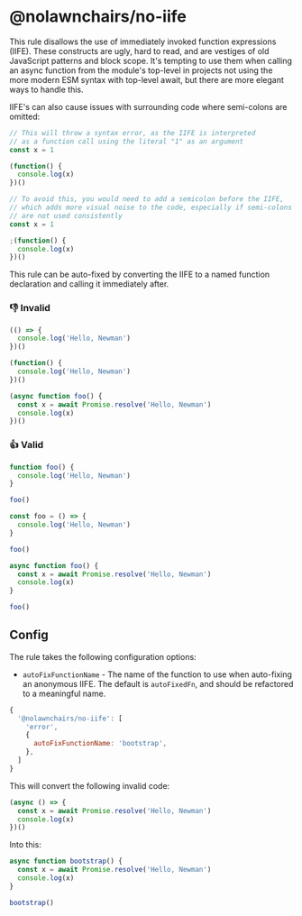 
# @nolawnchairs/no-iife

This rule disallows the use of immediately invoked function expressions (IIFE). These constructs are ugly, hard to read, and are vestiges of old JavaScript patterns and block scope. It's tempting to use them when calling an async function from the module's top-level in projects not using the more modern ESM syntax with top-level await, but there are more elegant ways to handle this.

IIFE's can also cause issues with surrounding code where semi-colons are omitted:

```ts
// This will throw a syntax error, as the IIFE is interpreted 
// as a function call using the literal "1" as an argument
const x = 1

(function() {
  console.log(x)
})()

// To avoid this, you would need to add a semicolon before the IIFE,
// which adds more visual noise to the code, especially if semi-colons
// are not used consistently
const x = 1

;(function() {
  console.log(x)
})()

```

This rule can be auto-fixed by converting the IIFE to a named function declaration and calling it immediately after.


### 👎 Invalid
```ts
(() => {
  console.log('Hello, Newman')
})()
```
```ts
(function() {
  console.log('Hello, Newman')
})()
```
```ts
(async function foo() {
  const x = await Promise.resolve('Hello, Newman')
  console.log(x)
})()
```

### 👍 Valid
```ts   
function foo() {
  console.log('Hello, Newman')
}

foo()
```
```ts
const foo = () => {
  console.log('Hello, Newman')
}

foo()
```
```ts
async function foo() {
  const x = await Promise.resolve('Hello, Newman')
  console.log(x)
}

foo()
```

## Config

The rule takes the following configuration options:

* `autoFixFunctionName` - The name of the function to use when auto-fixing an anonymous IIFE. The default is `autoFixedFn`, and should be refactored to a meaningful name.

```js
{
  '@nolawnchairs/no-iife': [
    'error', 
    {
      autoFixFunctionName: 'bootstrap',
    },
  ] 
}
```

This will convert the following invalid code:

```ts
(async () => {
  const x = await Promise.resolve('Hello, Newman')
  console.log(x)
})()
```

Into this:

```ts
async function bootstrap() {
  const x = await Promise.resolve('Hello, Newman')
  console.log(x)
}

bootstrap()
```

